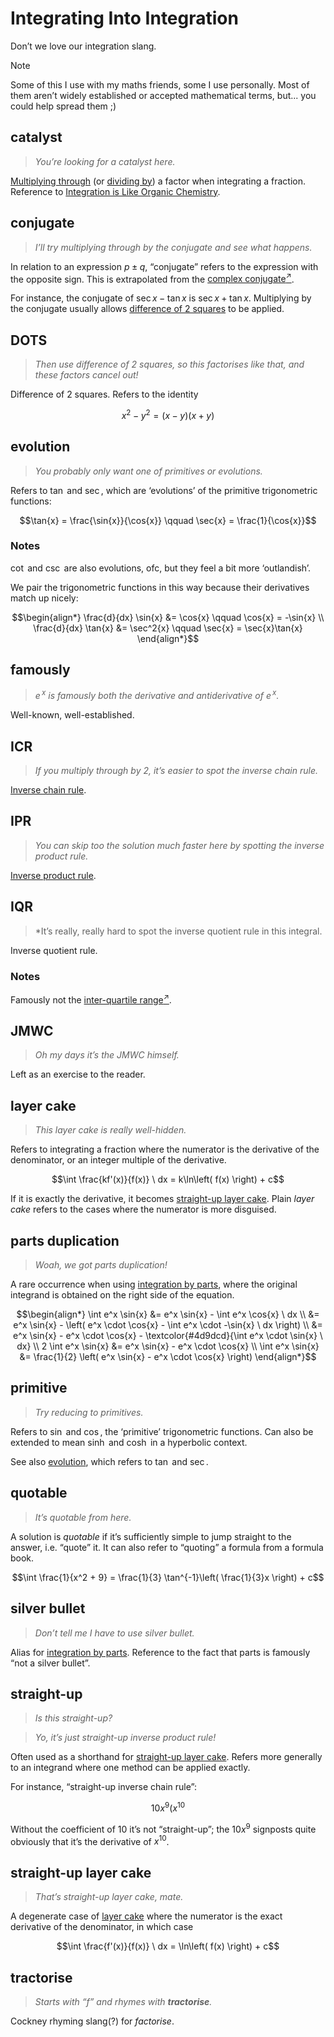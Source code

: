 # Integrating Into Integration
<!-- #SQUARK live! feat! opin! devx!
| dest = guides/integrals/collections/int-int
| capt = Glossary of the integration homies
| index = guides / integrals
-->

Don’t we love our integration slang.

> [!Note]
> Some of this I use with my maths friends, some I use personally. Most of them aren’t widely established or accepted mathematical terms, but... you could help spread them ;)


## catalyst

> *You’re looking for a catalyst here.*

[Multiplying through](../strategies/multiply.md) (or [dividing by](../strategies/divide.md)) a factor when integrating a fraction. Reference to [Integration is Like Organic Chemistry](../adventures/chem.md).


## conjugate

> *I’ll try multiplying through by the conjugate and see what happens.*

In relation to an expression $p \pm q$, “conjugate” refers to the expression with the opposite sign. This is extrapolated from the [complex conjugate<sup>↗</sup>](https://wikipedia.org/wiki/Complex_conjugate).

For instance, the conjugate of $\sec{x}-\tan{x}$ is $\sec{x}+\tan{x}$. Multiplying by the conjugate usually allows [difference of 2 squares](#dots) to be applied.


## DOTS

> *Then use difference of 2 squares, so this factorises like that, and these factors cancel out!*

Difference of 2 squares. Refers to the identity

```math
x^2 - y^2 = (x-y)(x + y)
```


## evolution

> *You probably only want one of primitives or evolutions.*

Refers to $\tan$ and $\sec$, which are ‘evolutions’ of the primitive trigonometric functions:

```math
\tan{x} = \frac{\sin{x}}{\cos{x}} \qquad \sec{x} = \frac{1}{\cos{x}}
```

### Notes
$\cot$ and $\csc$ are also evolutions, ofc, but they feel a bit more ‘outlandish’.

We pair the trigonometric functions in this way because their derivatives match up nicely:

```math
\begin{align*}
  \frac{d}{dx} \sin{x} &= \cos{x} \qquad \cos{x} = -\sin{x}
  \\ \frac{d}{dx} \tan{x} &= \sec^2{x} \qquad \sec{x} = \sec{x}\tan{x}
\end{align*}
```


## famously

> *e<sup>&thinsp;x</sup> is famously both the derivative and antiderivative of e<sup>&thinsp;x</sup>.*

Well-known, well-established.


## ICR

> *If you multiply through by $2$, it’s easier to spot the inverse chain rule.*

[Inverse chain rule](../method/archain-rule.md).


## IPR

> *You can skip too the solution much faster here by spotting the inverse product rule.*

[Inverse product rule](../methods/arcprod-rule.md).


## IQR

> *It’s really, really hard to spot the inverse quotient rule in this integral.

Inverse quotient rule.

### Notes
Famously not the [inter-quartile range<sup>↗</sup>](https://wikipedia.org/wiki/Interquartile_range).


## JMWC

> *Oh my days it’s the JMWC himself.*

Left as an exercise to the reader.


## layer cake

> *This layer cake is really well-hidden.*

Refers to integrating a fraction where the numerator is the derivative of the denominator, or an integer multiple of the derivative.

```math
\int \frac{kf'(x)}{f(x)} \ dx = k\ln\left( f(x) \right) + c
```

If it is exactly the derivative, it becomes [straight-up layer cake](straight-up-layer-cake). Plain *layer cake* refers to the cases where the numerator is more disguised.


## parts duplication

> *Woah, we got parts duplication!*

A rare occurrence when using [integration by parts](../methods/parts.md), where the original integrand is obtained on the right side of the equation.

```math
\begin{align*}
  \int e^x \sin{x}
    &= e^x \sin{x} - \int e^x \cos{x} \ dx
  \\ &= e^x \sin{x} - \left(
    e^x \cdot \cos{x} - \int e^x \cdot -\sin{x} \ dx
  \right)
  \\ &= e^x \sin{x} - e^x \cdot \cos{x} - \textcolor{#4d9dcd}{\int e^x \cdot \sin{x} \ dx}
  \\ 2 \int e^x \sin{x} &= e^x \sin{x} - e^x \cdot \cos{x}
  \\ \int e^x \sin{x} &= \frac{1}{2} \left(
    e^x \sin{x} - e^x \cdot \cos{x}
  \right)
\end{align*}
```


## primitive

> *Try reducing to primitives.*

Refers to $\sin$ and $\cos$, the ‘primitive’ trigonometric functions. Can also be extended to mean $\sinh$ and $\cosh$ in a hyperbolic context.

See also [evolution](#evolution), which refers to $\tan$ and $\sec$.


## quotable

> *It’s quotable from here.*

A solution is *quotable* if it’s sufficiently simple to jump straight to the answer, i.e. “quote” it. It can also refer to “quoting” a formula from a formula book.

```math
\int \frac{1}{x^2 + 9} = \frac{1}{3} \tan^{-1}\left( \frac{1}{3}x \right) + c
```


## silver bullet

> *Don’t tell me I have to use silver bullet.*

Alias for [integration by parts](../methods/parts.md). Reference to the fact that parts is famously “not a silver bullet”.


## straight-up

> *Is this straight-up?*

> *Yo, it’s just straight-up inverse product rule!*

Often used as a shorthand for [straight-up layer cake](#straight-up-layer-cake). Refers more generally to an integrand where one method can be applied exactly.

For instance, “straight-up inverse chain rule”:

```math
10x^9 (x^10
```

Without the coefficient of $10$ it’s not “straight-up”; the $10x^9$ signposts quite obviously that it’s the derivative of $x^10$.


## straight-up layer cake

> *That’s straight-up layer cake, mate.*

A degenerate case of [layer cake](#layer-cake) where the numerator is the exact derivative of the denominator, in which case

```math
\int \frac{f'(x)}{f(x)} \ dx = \ln\left( f(x) \right) + c
```


## tractorise

> *Starts with “f” and rhymes with **tractorise**.*

Cockney rhyming slang(?) for *factorise*.
